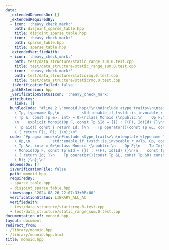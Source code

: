 ```yaml
---
data:
  _extendedDependsOn: []
  _extendedRequiredBy:
  - icon: ':heavy_check_mark:'
    path: disjoint_sparse_table.hpp
    title: disjoint_sparse_table.hpp
  - icon: ':heavy_check_mark:'
    path: sparse_table.hpp
    title: sparse_table.hpp
  _extendedVerifiedWith:
  - icon: ':heavy_check_mark:'
    path: test/data_structure/static_range_sum.0.test.cpp
    title: test/data_structure/static_range_sum.0.test.cpp
  - icon: ':heavy_check_mark:'
    path: test/data_structure/staticrmq.0.test.cpp
    title: test/data_structure/staticrmq.0.test.cpp
  _isVerificationFailed: false
  _pathExtension: hpp
  _verificationStatusIcon: ':heavy_check_mark:'
  attributes:
    links: []
  bundledCode: "#line 2 \"monoid.hpp\"\n\n#include <type_traits>\n\ntemplate <typename\
    \ Tp, typename Op,\n          std::enable_if_t<std::is_invocable_r_v<Tp, Op, const\
    \ Tp &, const Tp &>, int> = 0>\nclass Monoid {\npublic:\n    Op F;\n    Tp Id;\n\
    \n    explicit Monoid(Op F, const Tp &Id = {}) : F(F), Id(Id) {}\n\n    const\
    \ Tp &id() const { return Id; }\n    Tp operator()(const Tp &L, const Tp &R) const\
    \ { return F(L, R); }\n};\n"
  code: "#pragma once\n\n#include <type_traits>\n\ntemplate <typename Tp, typename\
    \ Op,\n          std::enable_if_t<std::is_invocable_r_v<Tp, Op, const Tp &, const\
    \ Tp &>, int> = 0>\nclass Monoid {\npublic:\n    Op F;\n    Tp Id;\n\n    explicit\
    \ Monoid(Op F, const Tp &Id = {}) : F(F), Id(Id) {}\n\n    const Tp &id() const\
    \ { return Id; }\n    Tp operator()(const Tp &L, const Tp &R) const { return F(L,\
    \ R); }\n};\n"
  dependsOn: []
  isVerificationFile: false
  path: monoid.hpp
  requiredBy:
  - sparse_table.hpp
  - disjoint_sparse_table.hpp
  timestamp: '2024-08-26 22:07:33+08:00'
  verificationStatus: LIBRARY_ALL_AC
  verifiedWith:
  - test/data_structure/staticrmq.0.test.cpp
  - test/data_structure/static_range_sum.0.test.cpp
documentation_of: monoid.hpp
layout: document
redirect_from:
- /library/monoid.hpp
- /library/monoid.hpp.html
title: monoid.hpp
---
```

